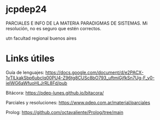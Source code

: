 # jcpdep24
PARCIALES E INFO DE LA MATERIA PARADIGMAS DE SISTEMAS.
Mi resolución, no es seguro que estén correctos.

utn facultad regional buenos aires

# Links útiles

Guía de lenguajes: https://docs.google.com/document/d/e2PACX-1vTlLkakSbp6ubcIq00PU4-Z96tg8CUSc8bO793_uftmiGjfkSn7Ug-F_y0-ieIWG6aWfuoHLJrRL8Fd/pub

Bitácora: https://pdep-lunes.github.io/bitacora/

Parciales y resoluciones: https://www.pdep.com.ar/material/parciales

Prolog: https://github.com/octavaliente/Prolog/tree/main
